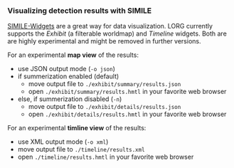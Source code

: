 ### Visualizing detection results with SIMILE

[SIMILE-Widgets](http://www.simile-widgets.org) are a great way for data visualization. LORG currently supports the *Exhibit* (a filterable worldmap) and *Timeline* widgets. Both are are highly experimental and might be removed in further versions.

For an experimental **map view** of the results:

* use JSON output mode (`-o json`)
* if summerization enabled (default)
  * move output file to `./exhibit/summary/results.json`
  * open `./exhibit/summary/results.hmtl` in your favorite web browser
* else, if summerization disabled (`-n`)
  * move output file to `./exhibit/details/results.json`
  * open `./exhibit/details/results.hmtl` in your favorite web browser


For an experimental **timline view** of the results:

* use XML output mode (`-o xml`)
* move output file to `./timeline/results.xml`
* open `./timeline/results.hmtl` in your favorite web browser
